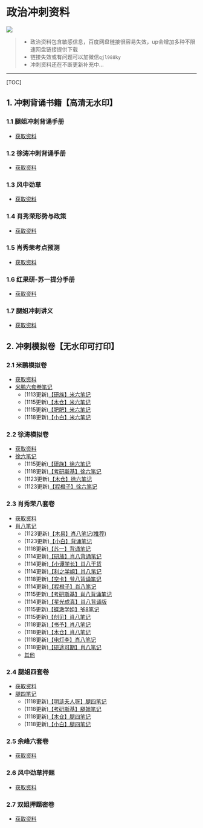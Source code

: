 # 政治冲刺资料

![](https://files.mdnice.com/user/21391/55766dc9-1d68-4412-a827-1c9462597f8a.png)

> - 政治资料包含敏感信息，百度网盘链接很容易失效，up会增加多种不限速网盘链接提供下载
> - 链接失效或有问题可以加微信`qjl988ky`
> - 冲刺资料还在不断更新补充中...
>
------

[TOC]

## 1. 冲刺背诵书籍【高清无水印】

### 1.1 腿姐冲刺背诵手册

- [获取资料](https://pan.baidu.com/s/1aIGkOOncRnTRggE-fm6KNQ?pwd=2a3h)

### 1.2 徐涛冲刺背诵手册

- [获取资料](https://pan.baidu.com/s/18AoSvlzWbjrTP7mIR97TBg?pwd=19ha)

### 1.3 风中劲草

- [获取资料](https://pan.baidu.com/s/18hsgO_nEREF-DJ9C7qRl1g?pwd=rdwe)  

### 1.4 肖秀荣形势与政策

- [获取资料](https://pan.baidu.com/s/1HBBRZnds9fH8-r-lmP5SGA?pwd=arxt)  

### 1.5 肖秀荣考点预测

- [获取资料](https://pan.baidu.com/s/1acvVyAog1tGOcvsQ_ktNdg?pwd=gvad)

### 1.6 红果研-苏一提分手册

- [获取资料](https://pan.baidu.com/s/1xZsdzo-TYKdjDfdIpTi5Xw?pwd=t5ur)

### 1.7 腿姐冲刺讲义

- [获取资料](https://pan.baidu.com/s/13Wy5lNWUiwl4dVF2HvxsDA?pwd=mb54)

## 2. 冲刺模拟卷【无水印可打印】


### 2.1 米鹏模拟卷

- [获取资料](https://pan.baidu.com/s/1Gq1fUBtPSv8VXpg_AXz6Qg?pwd=uhg0)
- [米鹏六套卷笔记](https://pan.baidu.com/s/17rZipoJjT1Z4YGS0wSqg2w?pwd=eoax)
  - (1113更新)[【研族】米六笔记](https://pan.baidu.com/s/1vqzcdpXoQW-_8F1wMKtmLQ?pwd=a6nt)
  - (1115更新)[【木仓】米六笔记](https://pan.baidu.com/s/1ST706NwMC1LnpjUsjQoh6w?pwd=xz84)
  - (1115更新)[【肥肥】米六笔记](https://pan.baidu.com/s/1LUbVnuxgBFC__B4DeUoD6g?pwd=zk7v)
  - (1118更新)[【小白】米六笔记](https://pan.baidu.com/s/1okU7Wi1yLCLam0MlvaV2ZA?pwd=wh0c)

### 2.2 徐涛模拟卷

- [获取资料](https://pan.baidu.com/s/17HDzrpKMkv5JFzPfxTWL4Q?pwd=39h5)
- [徐六笔记](https://pan.baidu.com/s/16FW0P7jf6HmlN4loHQD2EA?pwd=tl66)
  - (1115更新)[【研族】徐六笔记](https://pan.baidu.com/s/1ixazv1lpRo0-0ukO-Fzd0w?pwd=hol2)
  - (1118更新)[【考研斯基】徐六笔记](https://pan.baidu.com/s/1_GhweFCkbEN7SpdNUliAzg?pwd=3zi6)
  - (1123更新)[【木仓】徐六笔记](https://pan.baidu.com/s/17VPDS7JeJcQ2FhuQAl-5SQ?pwd=tbud)
  - (1123更新)[【程橙子】徐六笔记](https://pan.baidu.com/s/1ksNW9VCgqp8fgDHTqZZqLg?pwd=u0ym)
  
### 2.3 肖秀荣八套卷

- [获取资料](https://pan.baidu.com/s/1OmedGR5E6kjvj-KiEX2HnA?pwd=m1e9)
- [肖八笔记](https://pan.baidu.com/s/1Qrv5qW7jFMnmDsxx21mJkw?pwd=swfm)
  - (1123更新)[【木易】肖八笔记(推荐)](https://pan.baidu.com/s/1MWcCsQmU6GxMNgx4eoOPJA?pwd=afib)
  - (1123更新)[【小白】背诵笔记](https://pan.baidu.com/s/1iTQtXjNeqRrP90l7xooiyg?pwd=upky)
  - (1118更新)[【苏一】背诵笔记](https://pan.baidu.com/s/1MXn4QRCrEmYUr4nNzdKklw?pwd=upky)
  - (1114更新)[【研族】肖八背诵笔记](https://pan.baidu.com/s/1QnRSvHe0GjmBMOyBjkHoQw?pwd=upky)
  - (1114更新)[【小谭学长】肖八干货](https://pan.baidu.com/s/1QeWgRGUkEOIfKT6gdesHcQ?pwd=upky)
  - (1114更新)[【利之学姐】肖八笔记](https://pan.baidu.com/s/1AJ_ddE_Nb82j86Sm1yQfaw?pwd=upky)
  - (1118更新)[【空卡】爷八背诵笔记](https://pan.baidu.com/s/1U3ft5c2VgN9YUQdFKqtGhQ?pwd=upky)
  - (1114更新)[【程橙子】肖八笔记](https://pan.baidu.com/s/1TeHOscr35cnNcguYx6AAWg?pwd=upky)
  - (1115更新)[【考研斯基】肖八背诵笔记](https://pan.baidu.com/s/1Zb48mzseWMjZhsLvx4b_xQ?pwd=upky)
  - (1114更新)[【星光成真】肖八背诵版](https://pan.baidu.com/s/1xrEcHqhYT7-lhkjS1Gr4Kg?pwd=upky)
  - (1115更新)[【蝶澈学姐】爷8笔记](https://pan.baidu.com/s/1cTDBieiRRFo4F6EXRaarzA?pwd=d4s8)
  - (1115更新)[【创见】肖八笔记](https://pan.baidu.com/s/1jYY5MN8LBU0HJinfW145bA?pwd=jrks)
  - (1118更新)[【书予】肖八笔记](https://pan.baidu.com/s/15Cj13l5LqwTn73TMQbh9KQ?pwd=mftx)
  - (1118更新)[【木仓】肖八笔记](https://pan.baidu.com/s/1vQu6n7y_G6fWT4_IN3hjWg?pwd=os0b)
  - (1118更新)[【电灯李】肖八笔记](https://pan.baidu.com/s/1c1-On-wDSg7ALITiEPjOxg?pwd=5x5i)
  - (1118更新)[【研途可期】肖八笔记](https://pan.baidu.com/s/1vg-t3Q6302O7j7-YdIb9tQ?pwd=tuco)
  - [其他](https://pan.baidu.com/s/1FuMGmGGv5GFA2XaYwMRP3w?pwd=wken)

### 2.4 腿姐四套卷

- [获取资料](https://pan.baidu.com/s/1dw6DkkFzM0yibRDKT7oGrA?pwd=zafl)
- [腿四笔记](https://pan.baidu.com/s/1LSanS-9stcj9r2k_K_n3nw?pwd=usik)
  - (1118更新)[【明涟夫人呀】腿四笔记](https://pan.baidu.com/s/1HR8CxlQaEyED4S6VQCBGpw?pwd=j2ta)
  - (1118更新)[【考研斯基】腿姐笔记](https://pan.baidu.com/s/1UviEnhUjprTNIV4p0zeMQA?pwd=ql0n)
  - (1118更新)[【木仓】腿四笔记](https://pan.baidu.com/s/1WNF7580FbpZFRMiVZVt2Ow?pwd=cjac)
  - (1118更新)[【小白】腿四笔记](https://pan.baidu.com/s/1kXYpDx6y0t4hUtgjreby-A?pwd=8dqr)

### 2.5 余峰六套卷

- [获取资料](https://pan.baidu.com/s/1IOCGNf1I5dylUovx351A1Q?pwd=8e2n)

### 2.6 风中劲草押题

- [获取资料](https://pan.baidu.com/s/1E55kE1cLaojW4pCSh-tsQw?pwd=7fqg)

### 2.7 双姐押题密卷

- [获取资料](https://pan.baidu.com/s/1aiT2h2S_wPIaxy9eb1zKVQ?pwd=nisd)